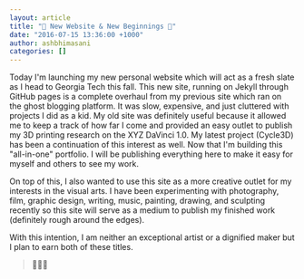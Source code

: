 ```yaml
---
layout: article
title: "🎉 New Website & New Beginnings 🎉"
date: "2016-07-15 13:36:00 +1000"
author: ashbhimasani
categories: []
---
```


Today I'm launching my new personal website which will act as a fresh slate as I head to Georgia Tech this fall. This new site, running on Jekyll through GitHub pages is a complete overhaul from my previous site which ran on the ghost blogging platform. It was slow, expensive, and just cluttered with projects I did as a kid. My old site was definitely useful because it allowed me to keep a track of how far I come and provided an easy outlet to publish my 3D printing research on the XYZ DaVinci 1.0. My latest project (Cycle3D) has been a continuation of this interest as well. Now that I'm building this "all-in-one" portfolio. I will be publishing everything here to make it easy for myself and others to see my work.   

On top of this, I also wanted to use this site as a more creative outlet for my interests in the visual arts. I have been experimenting with photography, film, graphic design, writing, music, painting, drawing, and sculpting recently so this site will serve as a medium to publish my finished work (definitely rough around the edges).

With this intention, I am neither an exceptional artist or a dignified maker but I plan to earn both of these titles.    

> 🍾🍾🍾
